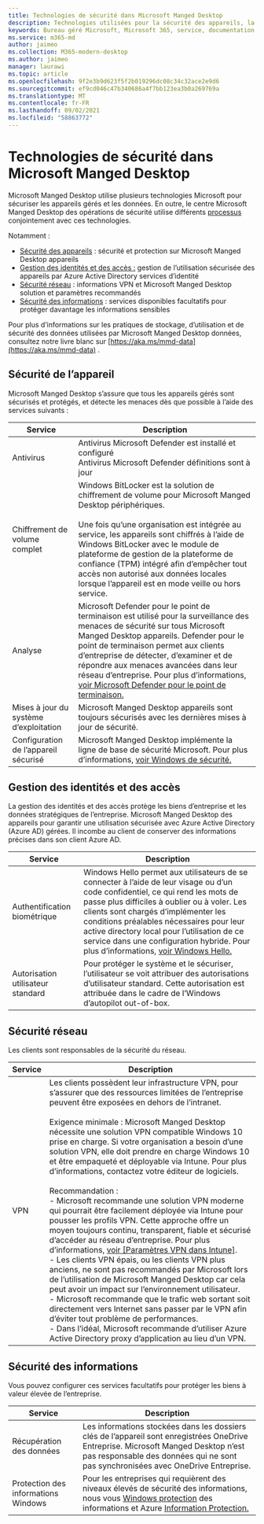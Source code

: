 ```yaml
---
title: Technologies de sécurité dans Microsoft Manged Desktop
description: Technologies utilisées pour la sécurité des appareils, la gestion des identités et des accès, la sécurité du réseau et la sécurité des informations
keywords: Bureau géré Microsoft, Microsoft 365, service, documentation
ms.service: m365-md
author: jaimeo
ms.collection: M365-modern-desktop
ms.author: jaimeo
manager: laurawi
ms.topic: article
ms.openlocfilehash: 9f2e3b9d623f5f2b019296dc08c34c32ace2e9d6
ms.sourcegitcommit: ef9cd046c47b340686a4f7bb123ea3b0a269769a
ms.translationtype: MT
ms.contentlocale: fr-FR
ms.lasthandoff: 09/02/2021
ms.locfileid: "58863772"
---
```

# <a name="security-technologies-in-microsoft-managed-desktop"></a>Technologies de sécurité dans Microsoft Manged Desktop

<!--Security, also Onboarding doc: data handling/store, privileged account access -->

Microsoft Manged Desktop utilise plusieurs technologies Microsoft pour sécuriser les appareils gérés et les données. En outre, le centre Microsoft Manged Desktop des opérations de sécurité utilise différents [processus](security-operations.md) conjointement avec ces technologies.

Notamment :

- [Sécurité des appareils](#device-security) : sécurité et protection sur Microsoft Manged Desktop appareils
- [Gestion des identités et des accès :](#identity-and-access-management) gestion de l’utilisation sécurisée des appareils par Azure Active Directory services d’identité
- [Sécurité réseau](#network-security) : informations VPN et Microsoft Manged Desktop solution et paramètres recommandés
- [Sécurité des informations](#information-security) : services disponibles facultatifs pour protéger davantage les informations sensibles

Pour plus d’informations sur les pratiques de stockage, d’utilisation et de sécurité des données utilisées par Microsoft Manged Desktop données, consultez notre livre blanc sur [https://aka.ms/mmd-data](https://aka.ms/mmd-data) .


## <a name="device-security"></a>Sécurité de l’appareil

Microsoft Manged Desktop s’assure que tous les appareils gérés sont sécurisés et protégés, et détecte les menaces dès que possible à l’aide des services suivants :

Service | Description
--- | ---
Antivirus | Antivirus Microsoft Defender est installé et configuré<br>Antivirus Microsoft Defender définitions sont à jour
Chiffrement de volume complet | Windows BitLocker est la solution de chiffrement de volume pour Microsoft Manged Desktop périphériques.<br><br>Une fois qu’une organisation est intégrée au service, les appareils sont chiffrés à l’aide de Windows BitLocker avec le module de plateforme de gestion de la plateforme de confiance (TPM) intégré afin d’empêcher tout accès non autorisé aux données locales lorsque l’appareil est en mode veille ou hors service.
Analyse | Microsoft Defender pour le point de terminaison est utilisé pour la surveillance des menaces de sécurité sur tous Microsoft Manged Desktop appareils. Defender pour le point de terminaison permet aux clients d’entreprise de détecter, d’examiner et de répondre aux menaces avancées dans leur réseau d’entreprise. Pour plus d’informations, [voir Microsoft Defender pour le point de terminaison.](/windows/threat-protection/windows-defender-atp/windows-defender-advanced-threat-protection)
Mises à jour du système d’exploitation | Microsoft Manged Desktop appareils sont toujours sécurisés avec les dernières mises à jour de sécurité.
Configuration de l’appareil sécurisé | Microsoft Manged Desktop implémente la ligne de base de sécurité Microsoft. Pour plus d’informations, [voir Windows de sécurité.](/windows/security/threat-protection/windows-security-baselines)



## <a name="identity-and-access-management"></a>Gestion des identités et des accès

La gestion des identités et des accès protège les biens d’entreprise et les données stratégiques de l’entreprise. Microsoft Manged Desktop des appareils pour garantir une utilisation sécurisée avec Azure Active Directory (Azure AD) gérées. Il incombe au client de conserver des informations précises dans son client Azure AD.

Service | Description
--- | ---
Authentification biométrique | Windows Hello permet aux utilisateurs de se connecter à l’aide de leur visage ou d’un code confidentiel, ce qui rend les mots de passe plus difficiles à oublier ou à voler. Les clients sont chargés d’implémenter les conditions préalables nécessaires pour leur active directory local pour l’utilisation de ce service dans une configuration hybride. Pour plus d’informations, [voir Windows Hello.](/windows-hardware/design/device-experiences/windows-hello) 
Autorisation utilisateur standard | Pour protéger le système et le sécuriser, l’utilisateur se voit attribuer des autorisations d’utilisateur standard. Cette autorisation est attribuée dans le cadre de l’Windows d’autopilot out-of-box.



## <a name="network-security"></a>Sécurité réseau

Les clients sont responsables de la sécurité du réseau. 

Service | Description
--- | ---
VPN | Les clients possèdent leur infrastructure VPN, pour s’assurer que des ressources limitées de l’entreprise peuvent être exposées en dehors de l’intranet.<br><br>Exigence minimale : Microsoft Manged Desktop nécessite une solution VPN compatible Windows 10 prise en charge. Si votre organisation a besoin d’une solution VPN, elle doit prendre en charge Windows 10 et être empaqueté et déployable via Intune. Pour plus d’informations, contactez votre éditeur de logiciels.<br><br>Recommandation :<br>- Microsoft recommande une solution VPN moderne qui pourrait être facilement déployée via Intune pour pousser les profils VPN. Cette approche offre un moyen toujours continu, transparent, fiable et sécurisé d’accéder au réseau d’entreprise. Pour plus d’informations, [voir [Paramètres VPN dans Intune]](/intune/vpn-settings-configure).<br>- Les clients VPN épais, ou les clients VPN plus anciens, ne sont pas recommandés par Microsoft lors de l’utilisation de Microsoft Manged Desktop car cela peut avoir un impact sur l’environnement utilisateur.<br>- Microsoft recommande que le trafic web sortant soit directement vers Internet sans passer par le VPN afin d’éviter tout problème de performances.<br>- Dans l’idéal, Microsoft recommande d’utiliser Azure Active Directory proxy d’application au lieu d’un VPN.


## <a name="information-security"></a>Sécurité des informations

Vous pouvez configurer ces services facultatifs pour protéger les biens à valeur élevée de l’entreprise. 

Service | Description
--- | ---
Récupération des données  | Les informations stockées dans les dossiers clés de l’appareil sont enregistrées OneDrive Entreprise. Microsoft Manged Desktop n’est pas responsable des données qui ne sont pas synchronisées avec OneDrive Entreprise.
Protection des informations Windows | Pour les entreprises qui requièrent des niveaux élevés de sécurité des informations, nous vous [Windows protection](/windows/threat-protection/windows-information-protection/protect-enterprise-data-using-wip) des informations et Azure [Information Protection.](https://www.microsoft.com/cloud-platform/azure-information-protection)
